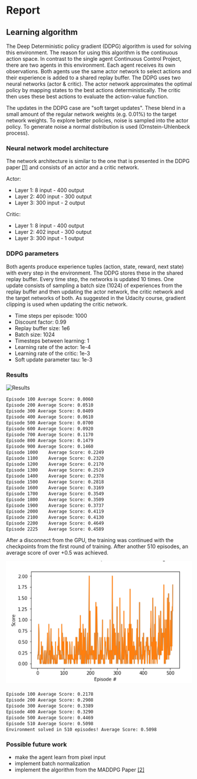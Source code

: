 # Report

## Learning algorithm

The Deep Deterministic policy gradient (DDPG) algorithm is used for solving this environment.
The reason for using this algorithm is the continuous action space. In contrast to the single agent Continuous Control Project, there are two agents in this environment. Each agent receives its own observations.
Both agents use the same actor network to select actions and their experience is added to a shared replay buffer.
The DDPG uses two neural networks (actor & critic). The actor network approximates the optimal policy 
by mapping states to the best actions deterministically. 
The critic then uses these best actions to evaluate the action-value function.

The updates in the DDPG case are "soft target updates". These blend in a small amount of the regular network weights (e.g. 0.01%) to the target network weights. 
To explore better policies, noise is sampled into the actor policy.
To generate noise a normal distribution is used (Ornstein-Uhlenbeck process). 

### Neural network model architecture
The network architecture is similar to the one that is presented in the DDPG paper [[1]](https://arxiv.org/abs/1509.02971) and consists of an actor and a critic network. 

Actor:
* Layer 1: 8 input - 400 output
* Layer 2: 400 input - 300 output
* Layer 3: 300 input - 2 output

Critic:
* Layer 1: 8 input - 400 output
* Layer 2: 402 input - 300 output
* Layer 3: 300 input - 1 output 

### DDPG parameters

Both agents produce experience tuples (action, state, reward, next state) with every step in the environment. 
The DDPG stores these in the shared replay buffer. 
Every time step, the networks is updated 10 times. 
One update consists of sampling a batch size (1024) of experiences from the replay buffer
and then updating the actor network, the critic network and the target networks of both.
As suggested in the Udacity course, gradient clipping is used when updating the critic network. 

* Time steps per episode: 1000
* Discount factor: 0.99
* Replay buffer size: 1e6
* Batch size: 1024
* Timesteps between learning: 1
* Learning rate of the actor:  1e-4
* Learning rate of the critic:  1e-3
* Soft update parameter tau: 1e-3

### Results

![Results](ResultsRound1.png)

```
Episode 100	Average Score: 0.0060
Episode 200	Average Score: 0.0510
Episode 300	Average Score: 0.0409
Episode 400	Average Score: 0.0610
Episode 500	Average Score: 0.0700
Episode 600	Average Score: 0.0920
Episode 700	Average Score: 0.1170
Episode 800	Average Score: 0.1479
Episode 900	Average Score: 0.1460
Episode 1000	Average Score: 0.2249
Episode 1100	Average Score: 0.2320
Episode 1200	Average Score: 0.2170
Episode 1300	Average Score: 0.2519
Episode 1400	Average Score: 0.2378
Episode 1500	Average Score: 0.2818
Episode 1600	Average Score: 0.3169
Episode 1700	Average Score: 0.3549
Episode 1800	Average Score: 0.3509
Episode 1900	Average Score: 0.3737
Episode 2000	Average Score: 0.4119
Episode 2100	Average Score: 0.4130
Episode 2200	Average Score: 0.4649
Episode 2225	Average Score: 0.4589
```

After a disconnect from the GPU, the training was continued with the checkpoints from the first round of training. 
After another 510 episodes, an average score of over +0.5 was achieved.

![Results](Results2.png)

```
Episode 100	Average Score: 0.2178
Episode 200	Average Score: 0.2908
Episode 300	Average Score: 0.3389
Episode 400	Average Score: 0.3290
Episode 500	Average Score: 0.4469
Episode 510	Average Score: 0.5098
Environment solved in 510 episodes!	Average Score: 0.5098
```


### Possible future work

* make the agent learn from pixel input
* implement batch normalization
* implement the algorithm from the MADDPG Paper [[2]](https://papers.nips.cc/paper/7217-multi-agent-actor-critic-for-mixed-cooperative-competitive-environments.pdf
)
